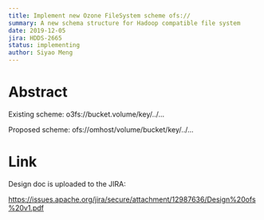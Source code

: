 ```yaml
---
title: Implement new Ozone FileSystem scheme ofs:// 
summary: A new schema structure for Hadoop compatible file system
date: 2019-12-05
jira: HDDS-2665
status: implementing
author: Siyao Meng 
---
```

<!--
  Licensed under the Apache License, Version 2.0 (the "License");
  you may not use this file except in compliance with the License.
  You may obtain a copy of the License at

   http://www.apache.org/licenses/LICENSE-2.0

  Unless required by applicable law or agreed to in writing, software
  distributed under the License is distributed on an "AS IS" BASIS,
  WITHOUT WARRANTIES OR CONDITIONS OF ANY KIND, either express or implied.
  See the License for the specific language governing permissions and
  limitations under the License. See accompanying LICENSE file.
-->

# Abstract

  Existing scheme: o3fs://bucket.volume/key/../...

  Proposed scheme: ofs://omhost/volume/bucket/key/../...
  
# Link

Design doc is uploaded to the JIRA:

https://issues.apache.org/jira/secure/attachment/12987636/Design%20ofs%20v1.pdf